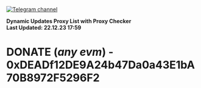 [![Telegram channel](https://img.shields.io/endpoint?url=https://runkit.io/damiankrawczyk/telegram-badge/branches/master?url=https://t.me/n4z4v0d)](https://t.me/n4z4v0d) 

**Dynamic Updates Proxy List with Proxy Checker**  
**Last Updated: 22.12.23 17:59**

# DONATE (_any evm_) - 0xDEADf12DE9A24b47Da0a43E1bA70B8972F5296F2
